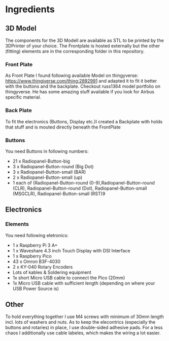 # Ingredients 


## 3D Model
The components for the 3D Modell are available as STL to be printed by the 3DPrinter of your choice. The Frontplate is hosted externally but the other (fitting) elements are in the corresponding folder in this repository. 

### Front Plate
As Front Plate I found following available Model on thingyverse: https://www.thingiverse.com/thing:2892991 and adapted it to fit it better with the buttons and the backplate. Checkout russ1364 model portfolio on thingyverse. He has some amazing stuff available if you look for Airbus specific material. 

### Back Plate
To fit the electronics (Buttons, Display etc.)I created a Backplate with holds that stuff and is mouted directly beneath the FrontPlate

### Buttons
You need Buttons in following numbers:
- 21 x Radiopanel-Button-big
- 3 x Radiopanel-Button-round (Big Dot)
- 3 x Radiopanel-Button-small (BAR)
- 2 x Radiopanel-Button-small (up)
- 1 each of (Radiopanel-Button-round (0-9),Radiopanel-Button-round (CLR), Radiopanel-Button-round (Dot), Radiopanel-Button-small (MSGCLR), Radiopanel-Button-small (RST)9


## Electronics

### Elements
You need following eletronics:
- 1 x Raspberry Pi 3 A+ 
- 1 x Waveshare 4.3 inch Touch Display with DSI Interface
- 1 x Raspberry Pico
- 43 x Omron B3F-4030
- 2 x KY-040 Rotary Encoders
- Lots of kables & Soldering equipment
- 1x short Micro USB cable to connect the Pico (20mm)
- 1x Micro USB cable with sufficient length (depending on where your USB Power Source is)

## Other
To hold everything together I use M4 screws with minimum of 30mm length incl. lots of washers and nuts. As to keep the elecontrics (especially the buttons and rotaries) in place, I use double-sided adhesive pads. For a less chaos I additionally use cable labeles, which makes the wiring a lot easier. 
